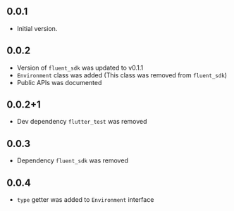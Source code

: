 ## 0.0.1

* Initial version.

## 0.0.2

* Version of `fluent_sdk` was updated to v0.1.1
* `Environment` class was added (This class was removed from `fluent_sdk`)
* Public APIs was documented

## 0.0.2+1

* Dev dependency `flutter_test` was removed

## 0.0.3

* Dependency `fluent_sdk` was removed

## 0.0.4

* `type` getter was added to `Environment` interface